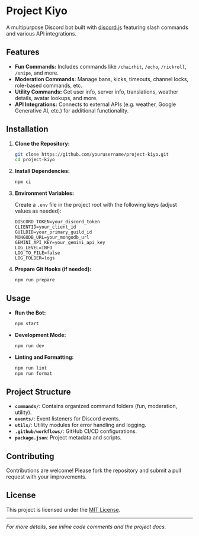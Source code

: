 # Project Kiyo

A multipurpose Discord bot built with [discord.js](https://discord.js.org/) featuring slash commands and various API integrations.

## Features

-   **Fun Commands:** Includes commands like `/chairhit`, `/echo`, `/rickroll`, `/snipe`, and more.
-   **Moderation Commands:** Manage bans, kicks, timeouts, channel locks, role-based commands, etc.
-   **Utility Commands:** Get user info, server info, translations, weather details, avatar lookups, and more.
-   **API Integrations:** Connects to external APIs (e.g. weather, Google Generative AI, etc.) for additional functionality.

## Installation

1. **Clone the Repository:**

    ```bash
    git clone https://github.com/yourusername/project-kiyo.git
    cd project-kiyo
    ```

2. **Install Dependencies:**
    ```bash
    npm ci
    ```
3. **Environment Variables:**

    Create a `.env` file in the project root with the following keys (adjust values as needed):

    ```
    DISCORD_TOKEN=your_discord_token
    CLIENTID=your_client_id
    GUILDID=your_primary_guild_id
    MONGODB_URL=your_mongodb_url
    GEMINI_API_KEY=your_gemini_api_key
    LOG_LEVEL=INFO
    LOG_TO_FILE=false
    LOG_FOLDER=logs
    ```

4. **Prepare Git Hooks (if needed):**
    ```bash
    npm run prepare
    ```

## Usage

-   **Run the Bot:**

    ```bash
    npm start
    ```

-   **Development Mode:**

    ```bash
    npm run dev
    ```

-   **Linting and Formatting:**
    ```bash
    npm run lint
    npm run format
    ```

## Project Structure

-   **`commands/`**: Contains organized command folders (fun, moderation, utility).
-   **`events/`**: Event listeners for Discord events.
-   **`utils/`**: Utility modules for error handling and logging.
-   **`.github/workflows/`**: GitHub CI/CD configurations.
-   **`package.json`**: Project metadata and scripts.

## Contributing

Contributions are welcome! Please fork the repository and submit a pull request with your improvements.

## License

This project is licensed under the [MIT License](./LICENSE).

---

_For more details, see inline code comments and the project docs._
